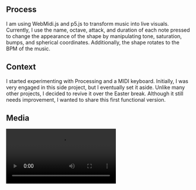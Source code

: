 ## Process
I am using WebMidi.js and p5.js to transform music into live visuals. Currently, I use the name, octave, attack, and duration of each note pressed to change the appearance of the shape by manipulating tone, saturation, bumps, and spherical coordinates. Additionally, the shape rotates to the BPM of the music.

## Context
I started experimenting with Processing and a MIDI keyboard. Initially, I was very engaged in this side project, but I eventually set it aside. Unlike many other projects, I decided to revive it over the Easter break. Although it still needs improvement, I wanted to share this first functional version.

## Media

![live visuals](/images/livevisuals.mov)
